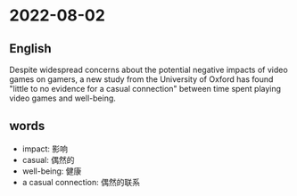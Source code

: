 # 2022-08-02


## English
Despite widespread concerns about the 
potential negative impacts of video games
on gamers, a new study from the 
University of Oxford has found "little to no
evidence for a casual connection" between
time spent playing video games and well-being.


## words
* impact: 影响
* casual: 偶然的
* well-being: 健康
* a casual connection: 偶然的联系
